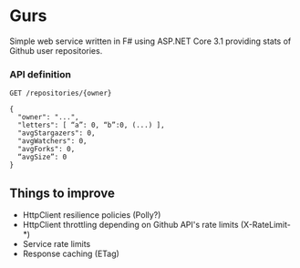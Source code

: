 # Gurs #

Simple web service written in F# using ASP.NET Core 3.1 providing stats of Github user repositories.

### API definition ###

    GET /repositories/{owner} 

    {
      "owner": "...",
      "letters": [ “a”: 0, “b”:0, (...) ],
      "avgStargazers": 0,
      "avgWatchers": 0,
      "avgForks": 0,
      “avgSize”: 0
    }

## Things to improve ##
  * HttpClient resilience policies (Polly?)
  * HttpClient throttling depending on Github API's rate limits (X-RateLimit-*)
  * Service rate limits
  * Response caching (ETag)
